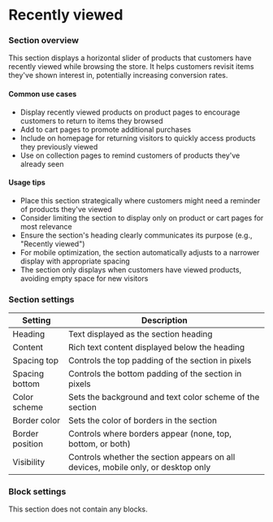 # Recently viewed

### Section overview

This section displays a horizontal slider of products that customers have recently viewed while browsing the store. It helps customers revisit items they've shown interest in, potentially increasing conversion rates.

#### Common use cases

* Display recently viewed products on product pages to encourage customers to return to items they browsed
* Add to cart pages to promote additional purchases
* Include on homepage for returning visitors to quickly access products they previously viewed
* Use on collection pages to remind customers of products they've already seen

#### Usage tips

* Place this section strategically where customers might need a reminder of products they've viewed
* Consider limiting the section to display only on product or cart pages for most relevance
* Ensure the section's heading clearly communicates its purpose (e.g., "Recently viewed")
* For mobile optimization, the section automatically adjusts to a narrower display with appropriate spacing
* The section only displays when customers have viewed products, avoiding empty space for new visitors

### Section settings

| Setting         | Description                                                                       |
| --------------- | --------------------------------------------------------------------------------- |
| Heading         | Text displayed as the section heading                                             |
| Content         | Rich text content displayed below the heading                                     |
| Spacing top     | Controls the top padding of the section in pixels                                 |
| Spacing bottom  | Controls the bottom padding of the section in pixels                              |
| Color scheme    | Sets the background and text color scheme of the section                          |
| Border color    | Sets the color of borders in the section                                          |
| Border position | Controls where borders appear (none, top, bottom, or both)                        |
| Visibility      | Controls whether the section appears on all devices, mobile only, or desktop only |

### Block settings

This section does not contain any blocks.
